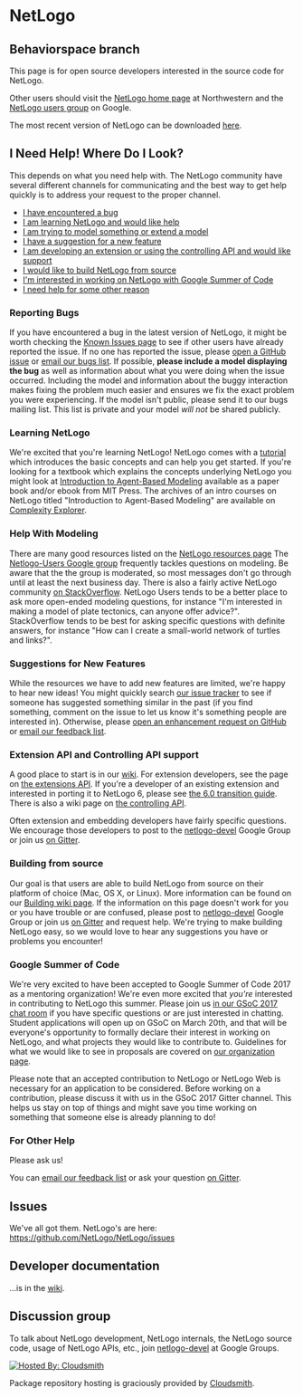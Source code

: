 # NetLogo

## Behaviorspace branch

This page is for open source developers interested in the source code for NetLogo.

Other users should visit the [NetLogo home page](http://ccl.northwestern.edu/netlogo/) at Northwestern and the [NetLogo users group](http://groups.google.com/d/forum/netlogo-users) on Google.

The most recent version of NetLogo can be downloaded [here](https://ccl.northwestern.edu/netlogo/download.shtml).

## I Need Help! Where Do I Look?

This depends on what you need help with.
The NetLogo community have several different channels for communicating and the best way to get help quickly is to address your request to the proper channel.

* [I have encountered a bug](#reporting-bugs)
* [I am learning NetLogo and would like help](#learning-netlogo)
* [I am trying to model something or extend a model](#help-with-modeling)
* [I have a suggestion for a new feature](#suggestions-for-new-features)
* [I am developing an extension or using the controlling API and would like support](#extension-api-and-controlling-api-support)
* [I would like to build NetLogo from source](#building-from-source)
* [I'm interested in working on NetLogo with Google Summer of Code](#google-summer-of-code)
* [I need help for some other reason](#for-other-help)

### Reporting Bugs

If you have encountered a bug in the latest version of NetLogo, it might be worth checking the [Known Issues page](https://github.com/NetLogo/NetLogo/wiki/Known-Issues) to see if other users have already reported the issue.
If no one has reported the issue, please [open a GitHub issue](https://github.com/NetLogo/NetLogo/issues/new) or [email our bugs list](mailto:bugs@ccl.northwestern.edu).
If possible, __please include a model displaying the bug__ as well as information about what you were doing when the issue occurred.
Including the model and information about the buggy interaction makes fixing the problem much easier and ensures we fix the exact problem you were experiencing.
If the model isn't public, please send it to our bugs mailing list.
This list is private and your model *will not* be shared publicly.

### Learning NetLogo

We're excited that you're learning NetLogo!
NetLogo comes with a [tutorial](https://ccl.northwestern.edu/netlogo/docs/tutorial1.html) which introduces the basic concepts and can help you get started.
If you're looking for a textbook which explains the concepts underlying NetLogo you might look at [Introduction to Agent-Based Modeling](https://mitpress.mit.edu/books/introduction-agent-based-modeling) available as a paper book and/or ebook from MIT Press.
The archives of an intro courses on NetLogo titled "Introduction to Agent-Based Modeling" are available on [Complexity Explorer](https://www.complexityexplorer.org/courses/23-introduction-to-agent-based-modeling).

### Help With Modeling

There are many good resources listed on the [NetLogo resources page](https://ccl.northwestern.edu/netlogo/resources.shtml)
The [Netlogo-Users Google group](http://groups.google.com/d/forum/netlogo-users) frequently tackles questions on modeling.
Be aware that the the group is moderated, so most messages don't go through until at least the next business day.
There is also a fairly active NetLogo community [on StackOverflow](http://stackoverflow.com/questions/tagged/netlogo).
NetLogo Users tends to be a better place to ask more open-ended modeling questions, for instance "I'm interested in making a model of plate tectonics, can anyone offer advice?".
StackOverflow tends to be best for asking specific questions with definite answers, for instance "How can I create a small-world network of turtles and links?".

### Suggestions for New Features

While the resources we have to add new features are limited, we're happy to hear new ideas!
You might quickly search [our issue tracker](https://github.com/NetLogo/NetLogo/issues) to see if someone has suggested something similar in the past
(if you find something, comment on the issue to let us know it's something people are interested in).
Otherwise, please [open an enhancement request on GitHub](https://github.com/NetLogo/NetLogo/issues/new?labels=enhancement) or [email our feedback list](mailto:feedback@ccl.northwestern.edu).

### Extension API and Controlling API support

A good place to start is in our [wiki](https://github.com/NetLogo/NetLogo/wiki).
For extension developers, see the page on [the extensions API](https://github.com/NetLogo/NetLogo/wiki/Extensions-API).
If you're a developer of an existing extension and interested in porting it to NetLogo 6, please see [the 6.0 transition guide](https://github.com/NetLogo/NetLogo/wiki/6.0-Extension-and-Controlling-API-Transition-Guide).
There is also a wiki page on [the controlling API](https://github.com/NetLogo/NetLogo/wiki/Controlling-API).

Often extension and embedding developers have fairly specific questions.
We encourage those developers to post to the [netlogo-devel](https://groups.google.com/forum/#!forum/netlogo-devel) Google Group or join us [on Gitter](https://gitter.im/NetLogo/NetLogo).

### Building from source

Our goal is that users are able to build NetLogo from source on their platform of choice (Mac, OS X, or Linux).
More information can be found on our [Building wiki page](https://github.com/NetLogo/NetLogo/wiki/Building).
If the information on this page doesn't work for you or you have trouble or are confused,
please post to [netlogo-devel](https://groups.google.com/forum/#!forum/netlogo-devel) Google Group or join us [on Gitter](https://gitter.im/NetLogo/NetLogo)
and request help.
We're trying to make building NetLogo easy, so we would love to hear any suggestions you have or problems you encounter!

### Google Summer of Code

We're very excited to have been accepted to Google Summer of Code 2017 as a mentoring organization!
We're even more excited that *you're* interested in contributing to NetLogo this summer.
Please join us [in our GSoC 2017 chat room](https://gitter.im/NetLogo/GSoC2017) if you have specific questions or are just interested in chatting.
Student applications will open up on GSoC on March 20th, and that will be everyone's opportunity to formally declare their interest in working on NetLogo, and what projects they would like to contribute to.
Guidelines for what we would like to see in proposals are covered on [our organization page](https://summerofcode.withgoogle.com/organizations/5123343222046720/).

Please note that an accepted contribution to NetLogo or NetLogo Web is necessary for an application to be considered.
Before working on a contribution, please discuss it with us in the GSoC 2017 Gitter channel.
This helps us stay on top of things and might save you time working on something that someone else is already planning to do!

### For Other Help

Please ask us!

You can [email our feedback list](mailto:feedback@ccl.northwestern.edu) or ask your question [on Gitter](https://gitter.im/NetLogo/NetLogo).

## Issues

We've all got them. NetLogo's are here: https://github.com/NetLogo/NetLogo/issues

## Developer documentation

...is in the [wiki](https://github.com/NetLogo/NetLogo/wiki).

## Discussion group

To talk about NetLogo development, NetLogo internals, the NetLogo source code, usage of NetLogo APIs, etc., join <a href="http://groups.google.com/group/netlogo-devel">netlogo-devel</a> at Google Groups.

[![Hosted By: Cloudsmith](https://img.shields.io/badge/OSS%20hosting%20by-cloudsmith-blue?logo=cloudsmith&style=flat-square)](https://cloudsmith.com)

Package repository hosting is graciously provided by [Cloudsmith](https://cloudsmith.com).
